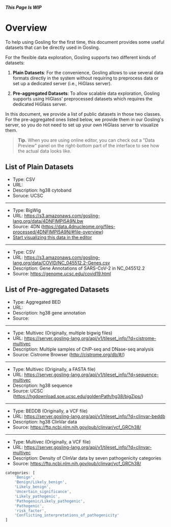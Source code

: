 *********This Page Is WIP*********

# Overview
To help using Gosling for the first time, this document provides some useful datasets that can be directly used in Gosling.

For the flexible data exploration, Gosling supports two different kinds of datasets:

1. **Plain Datasets**: For the convenience, Gosling allows to use several data formats directly in the system without requiring to preprocess data or set up a dedicated server (i.e., HiGlass server).

<!--This includes BigWig, BED, BEDPE, and we will be supporting more genomic file formats in the near future.-->
2. **Pre-aggregated Datasets**: To allow scalable data exploration, Gosling supports using HiGlass' preprocessed datasets which requires the dedicated HiGlass server.

In this document, we provide a list of public datasets in those two classes. For the pre-aggregated ones listed below, we provide them in our Gosling's server, so you do not need to set up your own HiGlass server to visualize them.

> **Tip.** When you are using online editor, you can check out a "Data Preview" panel on the right-bottom part of the interface to see how the actual data looks like.

## List of Plain Datasets
- Type: CSV
- URL: 
- Description: hg38 cytoband
- Soruce: UCSC
---
- Type: BigWig
- URL: https://s3.amazonaws.com/gosling-lang.org/data/4DNFIMPI5A9N.bw
- Source: 4DN (https://data.4dnucleome.org/files-processed/4DNFIMPI5A9N/#file-overview)
- [Start visualizing this data in the editor]()
---
- Type: CSV
- URL: https://s3.amazonaws.com/gosling-lang.org/data/COVID/NC_045512.2-Genes.csv
- Description: Gene Annotations of SARS-CoV-2 in NC_045512.2
- Source: https://genome.ucsc.edu/covid19.html
## List of Pre-aggregated Datasets
- Type: Aggregated BED
- URL: 
- Description: hg38 gene annotation
- Source: 

---
- Type: Multivec (Originally, multiple bigwig files)
- URL: https://server.gosling-lang.org/api/v1/tileset_info/?d=cistrome-multivec
- Description: Multiple samples of ChIP-seq and DNase-seq analysis
- Source: Cistrome Browser (http://cistrome.org/db/#/)

---

- Type: Multivec (Originally, a FASTA file)
- URL: https://server.gosling-lang.org/api/v1/tileset_info/?d=sequence-multivec
- Description: hg38 sequence
- Source: UCSC (https://hgdownload.soe.ucsc.edu/goldenPath/hg38/bigZips/)

---

- Type: BEDDB (Originally, a VCF file)
- URL: https://server.gosling-lang.org/api/v1/tileset_info/?d=clinvar-beddb
- Description: hg38 ClinVar data
- Source: https://ftp.ncbi.nlm.nih.gov/pub/clinvar/vcf_GRCh38/

---
- Type: Multivec (Originally, a VCF file)
- URL: https://server.gosling-lang.org/api/v1/tileset_info/?d=clinvar-multivec
- Description: Density of ClinVar data by seven pathogenicity categories 
- Source: https://ftp.ncbi.nlm.nih.gov/pub/clinvar/vcf_GRCh38/

```ts
categories: [
    'Benign',
    'Benign/Likely_benign',
    'Likely_benign',
    'Uncertain_significance',
    'Likely_pathogenic',
    'Pathogenic/Likely_pathogenic',
    'Pathogenic',
    'risk_factor',
    'Conflicting_interpretations_of_pathogenicity'
]
```
